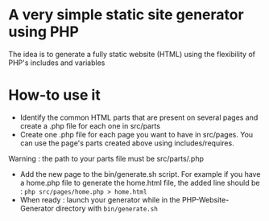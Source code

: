 # A very simple static site generator using PHP

The idea is to generate a fully static website (HTML) using the flexibility of PHP's includes and variables

# How-to use it

* Identify the common HTML parts that are present on several pages and create a .php file for each one in src/parts
* Create one .php file for each page you want to have in src/pages.
You can use the page's parts created above using includes/requires.

Warning : the path to your parts file must be src/parts/<my-name>.php

* Add the new page to the bin/generate.sh script. For example if you have a home.php file to generate the home.html file, the added line should be : 
`php src/pages/home.php > home.html`
* When ready : launch your generator while in the PHP-Website-Generator directory with `bin/generate.sh`
